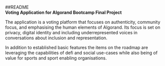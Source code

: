 
##README  
**Voting Application for Algorand Bootcamp Final Project**  

The application is a voting  platform that focuses on authenticity, community focus, and emphasising the human elements of Algorand. 
Its focus is set on privacy, digital identity and including underrepresented voices in conversations about inclusion and representation.

In addition to established basic features the items on the roadmap are leveraging the capabilities of defi and social use-cases while also being of value for sports and sport enabling organisations.
